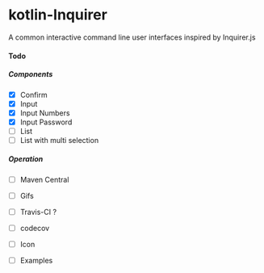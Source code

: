 # kotlin-Inquirer

A common interactive command line user interfaces inspired by Inquirer.js


#### Todo
##### Components
- [x] Confirm
- [x] Input
- [x] Input Numbers
- [x] Input Password
- [ ] List
- [ ] List with multi selection

##### Operation
- [ ] Maven Central
- [ ] Gifs
- [ ] Travis-CI ?
- [ ] codecov 
- [ ] Icon
- [ ] Examples


